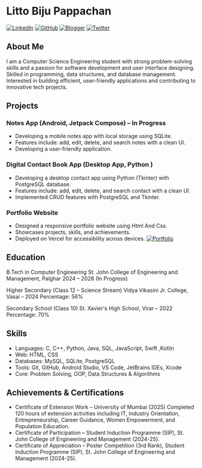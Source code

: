 # Litto Biju Pappachan

[![LinkedIn](https://img.shields.io/badge/linkedin-0A66C2?style=for-the-badge&logo=linkedin&logoColor=white)](https://www.linkedin.com/in/litto-biju-pappachan-568015336/)
[![GitHub](https://img.shields.io/badge/github-%23121011.svg?style=for-the-badge&logo=github&logoColor=white)]((https://github.com/moonnight1975))
[![Blogger](https://img.shields.io/badge/Blogger-FF5722?style=for-the-badge&logo=blogger&logoColor=white)](https://lstudio1975.blogspot.com/)
[![Twitter](https://img.shields.io/badge/twitter-%231DA1F2.svg?style=for-the-badge&logo=twitter&logoColor=white)](https://x.com/Litto31102469)


## About Me
I am a Computer Science Engineering student with strong problem-solving skills and a passion for software development and user interface designing. Skilled in programming, data structures, and database management. Interested in building efficient, user-friendly applications and contributing to innovative tech projects.

## Projects
### Notes App (Android, Jetpack Compose) – In Progress
- Developing a mobile notes app with local storage using SQLite.
- Features include: add, edit, delete, and search notes with a clean UI.
- Developing a user-friendly application.

### Digital Contact Book App (Desktop App, Python ) 
- Developing a desktop contact app using Python (Tkinter) with PostgreSQL database.
- Features include: add, edit, delete, and search contact with a clean UI.
- Implemented CRUD features with PostgreSQL and Tkinter.

### Portfolio Website
- Designed a responsive portfolio website using Html And Css.
- Showcases projects, skills, and achievements.
- Deployed on Vercel for accessibility across devices.
[![Portfolio](https://img.shields.io/badge/%F0%9F%A4%97_Portfolio-%2334D058?style=for-the-badge&logoColor=white)](https://litto.vercel.app)

## Education
B.Tech in Computer Engineering
St. John College of Engineering and Management, Palghar
2024 – 2028 (In Progress)

Higher Secondary (Class 12 – Science Stream)
Vidya Vikasini Jr. College, Vasai – 2024
Percentage: 56%

Secondary School (Class 10)
St. Xavier's High School, Virar – 2022
Percentage: 70%

## Skills
- Languages: C, C++, Python, Java, SQL, JavaScript, Swift ,Kotlin
- Web: HTML, CSS
- Databases: MySQL, SQLite, PostgreSQL
- Tools: Git, GitHub, Android Studio, VS Code, JetBrains IDEs, Xcode
- Core: Problem Solving, OOP, Data Structures & Algorithms

## Achievements & Certifications
- Certificate of Extension Work – University of Mumbai (2025)
Completed 120 hours of extension activities including IT, Industry Orientation, Entrepreneurship, Career Guidance, Women Empowerment, and Population Education.
- Certificate of Participation – Student Induction Programme (SIP), St. John College of Engineering and Management (2024-25).
- Certificate of Appreciation – Poster Competition (3rd Rank), Student Induction Programme (SIP), St. John College of Engineering and Management (2024-25).
